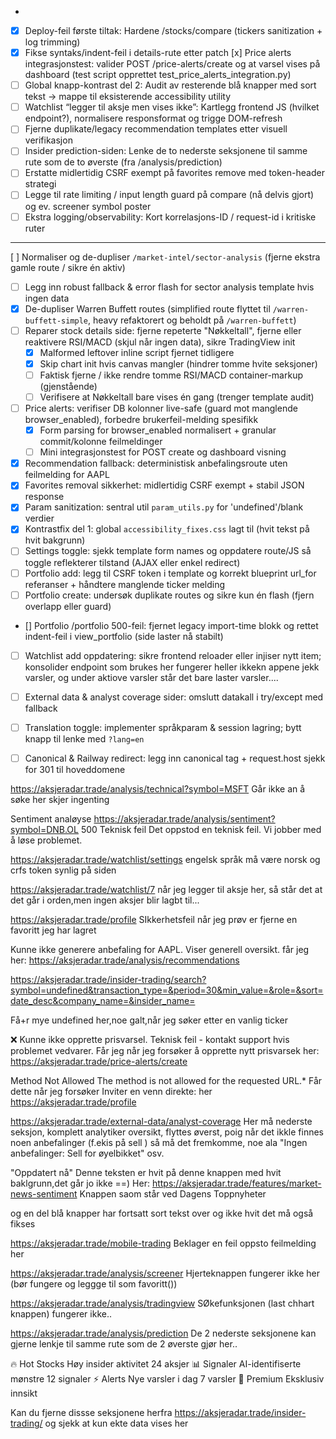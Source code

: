 - 
- [x] Deploy-feil første tiltak: Hardene /stocks/compare (tickers sanitization + log trimming)
- [x] Fikse syntaks/indent-feil i details-rute etter patch
 [x] Price alerts integrasjonstest: valider POST /price-alerts/create og at varsel vises på dashboard (test script opprettet test_price_alerts_integration.py)
- [ ] Global knapp-kontrast del 2: Audit av resterende blå knapper med sort tekst → mappe til eksisterende accessibility utility
- [ ] Watchlist “legger til aksje men vises ikke”: Kartlegg frontend JS (hvilket endpoint?), normalisere responsformat og trigge DOM-refresh
- [ ] Fjerne duplikate/legacy recommendation templates etter visuell verifikasjon
- [ ] Insider prediction-siden: Lenke de to nederste seksjonene til samme rute som de to øverste (fra /analysis/prediction)
- [ ] Erstatte midlertidig CSRF exempt på favorites remove med token-header strategi
- [ ] Legge til rate limiting / input length guard på compare (nå delvis gjort) og ev. screener symbol poster
- [ ] Ekstra logging/observability: Kort korrelasjons-ID / request-id i kritiske ruter
---

[ ] Normaliser og de-dupliser `/market-intel/sector-analysis` (fjerne ekstra gamle route / sikre én aktiv)
- [ ] Legg inn robust fallback & error flash for sector analysis template hvis ingen data
- [x] De-dupliser Warren Buffett routes (simplified route flyttet til `/warren-buffett-simple`, heavy refaktorert og beholdt på `/warren-buffett`)
- [ ] Reparer stock details side: fjerne repeterte "Nøkkeltall", fjerne eller reaktivere RSI/MACD (skjul når ingen data), sikre TradingView init  
  - [x] Malformed leftover inline script fjernet tidligere
  - [x] Skip chart init hvis canvas mangler (hindrer tomme hvite seksjoner)
  - [ ] Faktisk fjerne / ikke rendre tomme RSI/MACD container-markup (gjenstående)
  - [ ] Verifisere at Nøkkeltall bare vises én gang (trenger template audit)
- [ ] Price alerts: verifiser DB kolonner live-safe (guard mot manglende browser_enabled), forbedre brukerfeil-melding spesifikk
  - [x] Form parsing for browser_enabled normalisert + granular commit/kolonne feilmeldinger
  - [ ] Mini integrasjonstest for POST create og dashboard visning
- [x] Recommendation fallback: deterministisk anbefalingsroute uten feilmelding for AAPL
- [x] Favorites removal sikkerhet: midlertidig CSRF exempt + stabil JSON response
- [x] Param sanitization: sentral util `param_utils.py` for 'undefined'/blank verdier
- [x] Kontrastfix del 1: global `accessibility_fixes.css` lagt til (hvit tekst på hvit bakgrunn)
- [ ] Settings toggle: sjekk template form names og oppdatere route/JS så toggle reflekterer tilstand (AJAX eller enkel redirect)
- [ ] Portfolio add: legg til CSRF token i template og korrekt blueprint url_for referanser + håndtere manglende ticker melding
- [ ] Portfolio create: undersøk duplikate routes og sikre kun én flash (fjern overlapp eller guard)
- [] Portfolio /portfolio 500-feil: fjernet legacy import-time blokk og rettet indent-feil i view_portfolio (side laster nå stabilt)
- [ ] Watchlist add oppdatering: sikre frontend reloader eller injiser nytt item; konsolider endpoint som brukes
her fungerer heller ikkekn appene jekk varsler, og under aktiove varsler står det bare laster varsler....
- [ ] External data & analyst coverage sider: omslutt datakall i try/except med fallback
- [ ] Translation toggle: implementer språkparam & session lagring; bytt knapp til lenke med `?lang=en`
- [ ] Canonical & Railway redirect: legg inn canonical tag + request.host sjekk for 301 til hoveddomene


https://aksjeradar.trade/analysis/technical?symbol=MSFT
Går ikke an å søke her skjer ingenting


Sentiment analøyse
https://aksjeradar.trade/analysis/sentiment?symbol=DNB.OL
500
Teknisk feil
Det oppstod en teknisk feil. Vi jobber med å løse problemet.

https://aksjeradar.trade/watchlist/settings
 engelsk språk må være norsk og crfs token synlig på siden

 https://aksjeradar.trade/watchlist/7
 når jeg legger til aksje her, så står det at det går i orden,men
 ingen aksjer blir lagbt til...

 https://aksjeradar.trade/profile
 SIkkerhetsfeil når jeg prøv er fjerne en favoritt jeg har lagret

Kunne ikke generere anbefaling for AAPL. Viser generell oversikt.
får jeg her: https://aksjeradar.trade/analysis/recommendations 

https://aksjeradar.trade/insider-trading/search?symbol=undefined&transaction_type=&period=30&min_value=&role=&sort=date_desc&company_name=&insider_name=

Få+r mye undefined her,noe galt,når jeg søker etter en vanlig ticker

❌ Kunne ikke opprette prisvarsel. Teknisk feil - kontakt support hvis problemet vedvarer.
Får jeg når jeg forsøker å opprette nytt prisvarsek her:
https://aksjeradar.trade/price-alerts/create

Method Not Allowed
The method is not allowed for the requested URL.*
Får dette når jeg forsøker  Inviter en venn direkte: her
https://aksjeradar.trade/profile


https://aksjeradar.trade/external-data/analyst-coverage
Her må nederste seksjon, komplett analytiker oversikt, flyttes øverst, poig
når det ikkle finnes noen anbefalinger (f.ekis på sell ) så må det fremkomme, noe ala "Ingen anbefalinger: Sell   for øyelbikket" osv.

"Oppdatert nå" 
Denne teksten er hvit på denne knappen med hvit baklgrunn,det går jo ikke
==) Her: https://aksjeradar.trade/features/market-news-sentiment Knappen saom står ved Dagens Toppnyheter

og en del blå knapper har fortsatt sort tekst over og ikke hvit det må også fikses


https://aksjeradar.trade/mobile-trading
Beklager en feil oppsto feilmelding her

https://aksjeradar.trade/analysis/screener
Hjerteknappen fungerer ikke her (bør fungere og leggge til som favoritt())

https://aksjeradar.trade/analysis/tradingview
SØkefunksjonen (last chhart knappen) fungerer ikke..

https://aksjeradar.trade/analysis/prediction
De 2 nederste seksjonene kan gjerne lenkje til samme rute som de 2 øverste gjør her.. 

🔥 Hot Stocks
Høy insider aktivitet
24 aksjer
📊 Signaler
AI-identifiserte mønstre
12 signaler
⚡ Alerts
Nye varsler i dag
7 varsler
💎 Premium
Eksklusiv innsikt

Kan du fjerne dissse seksjonene herfra
https://aksjeradar.trade/insider-trading/
og sjekk at kun ekte data vises her
